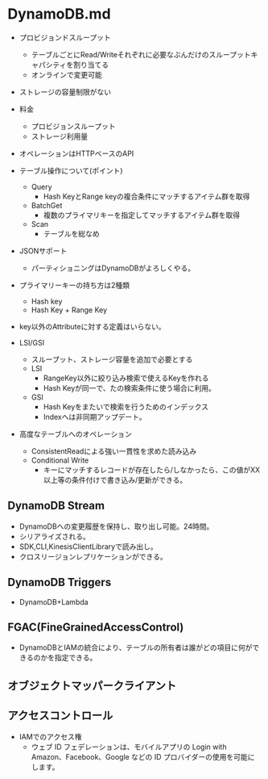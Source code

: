 # DynamoDB.md
- プロビジョンドスループット
	- テーブルごとにRead/Writeそれぞれに必要なぶんだけのスループットキャパシティを割り当てる
	- オンラインで変更可能
- ストレージの容量制限がない
- 料金
	- プロビジョンスループット
	- ストレージ利用量
- オペレーションはHTTPベースのAPI
- テーブル操作について(ポイント)
	- Query
		- Hash KeyとRange keyの複合条件にマッチするアイテム群を取得
	- BatchGet
		- 複数のプライマリキーを指定してマッチするアイテム群を取得
	- Scan
		- テーブルを総なめ
- JSONサポート
	- パーティショニングはDynamoDBがよろしくやる。
- プライマリーキーの持ち方は2種類
	- Hash key
	- Hash Key + Range Key
- key以外のAttributeに対する定義はいらない。

- LSI/GSI
	- スループット、ストレージ容量を追加で必要とする
	- LSI
		- RangeKey以外に絞り込み検索で使えるKeyを作れる
		- Hash Keyが同一で、たの検索条件に使う場合に利用。
	- GSI
		- Hash Keyをまたいで検索を行うためのインデックス
		- Indexへは非同期アップデート。
- 高度なテーブルへのオペレーション
	- ConsistentReadによる強い一貫性を求めた読み込み
	- Conditional Write
		- キーにマッチするレコードが存在したら/しなかったら、この値がXX以上等の条件付けで書き込み/更新ができる。

## DynamoDB Stream
- DynamoDBへの変更履歴を保持し、取り出し可能。24時間。
- シリアライズされる。
- SDK,CLI,KinesisClientLibraryで読み出し。
- クロスリージョンレプリケーションができる。

## DynamoDB Triggers
- DynamoDB+Lambda

## FGAC(FineGrainedAccessControl)
- DynamoDBとIAMの統合により、テーブルの所有者は誰がどの項目に何ができるのかを指定できる。

## オブジェクトマッパークライアント

## アクセスコントロール
- IAMでのアクセス権
	- ウェブ ID フェデレーションは、モバイルアプリの Login with Amazon、Facebook、Google などの ID プロバイダーの使用を可能にします。
